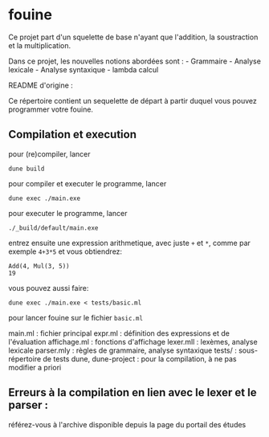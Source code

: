 # fouine

Ce projet part d'un squelette de base n'ayant que l'addition, la soustraction et la multiplication.

Dans ce projet, les nouvelles notions abordées sont :
    - Grammaire
    - Analyse lexicale
    - Analyse syntaxique
    - lambda calcul




README d'origine :


Ce répertoire contient un sequelette de départ à partir duquel vous
pouvez programmer votre fouine.

## Compilation et execution

pour (re)compiler, lancer
```
dune build
```

pour compiler et executer le programme, lancer
```
dune exec ./main.exe
```

pour executer le programme, lancer
```
./_build/default/main.exe
```

entrez ensuite une expression arithmetique, avec juste `+` et `*`, comme par exemple `4+3*5`
et vous obtiendrez:
```
Add(4, Mul(3, 5))
19
```

vous pouvez aussi faire:
```
dune exec ./main.exe < tests/basic.ml
```
pour lancer fouine sur le fichier `basic.ml`

main.ml : fichier principal
expr.ml : définition des expressions et de l'évaluation
affichage.ml : fonctions d'affichage
lexer.mll : lexèmes, analyse lexicale
parser.mly : règles de grammaire, analyse syntaxique
tests/ : sous-répertoire de tests
dune, dune-project : pour la compilation, à ne pas modifier a priori

## Erreurs à la compilation en lien avec le lexer et le parser :
   référez-vous à l'archive disponible depuis la page du portail des études

